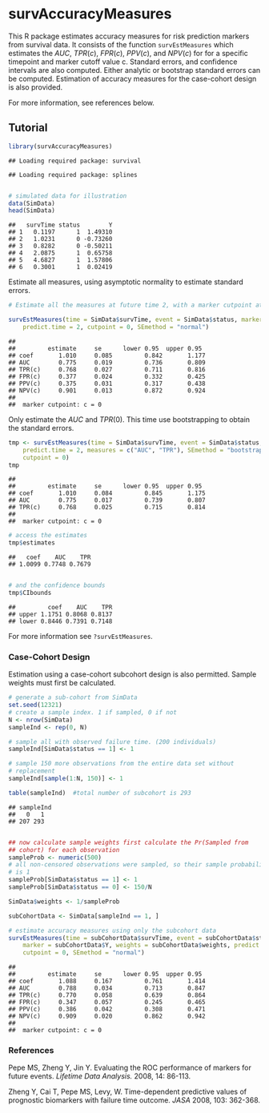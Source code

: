 survAccuracyMeasures
=============================================

This R package estimates accuracy measures for risk prediction markers from survival data. It consists of the function `survEstMeasures` which estimates the $AUC$, $TPR(c)$, $FPR(c)$, $PPV(c)$, and $NPV(c)$ for for a specific timepoint and marker cutoff value c. Standard errors, and confidence intervals are also computed. Either analytic or bootstrap standard errors can be computed. Estimation of accuracy measures for the case-cohort design is also provided.

For more information, see references below. 


## Tutorial



```r
library(survAccuracyMeasures)
```

```
## Loading required package: survival
```

```
## Loading required package: splines
```

```r

# simulated data for illustration
data(SimData)
head(SimData)
```

```
##   survTime status        Y
## 1   0.1197      1  1.49310
## 2   1.0231      0 -0.73260
## 3   0.8282      0 -0.50211
## 4   2.0875      1  0.65758
## 5   4.6827      1  1.57806
## 6   0.3001      1  0.02419
```



Estimate all measures, using asymptotic normality to estimate standard errors. 


```r
# Estimate all the measures at future time 2, with a marker cutpoint at 0.

survEstMeasures(time = SimData$survTime, event = SimData$status, marker = SimData$Y, 
    predict.time = 2, cutpoint = 0, SEmethod = "normal")
```

```
## 
##         estimate     se      lower 0.95  upper 0.95
## coef       1.010     0.085         0.842       1.177 
## AUC        0.775     0.019         0.736       0.809 
## TPR(c)     0.768     0.027         0.711       0.816 
## FPR(c)     0.377     0.024         0.332       0.425 
## PPV(c)     0.375     0.031         0.317       0.438 
## NPV(c)     0.901     0.013         0.872       0.924 
## 
##  marker cutpoint: c = 0
```


Only estimate the $AUC$ and $TPR(0)$. This time use bootstrapping to obtain the standard errors. 


```r
tmp <- survEstMeasures(time = SimData$survTime, event = SimData$status, marker = SimData$Y, 
    predict.time = 2, measures = c("AUC", "TPR"), SEmethod = "bootstrap", bootstraps = 50, 
    cutpoint = 0)
tmp
```

```
## 
##         estimate     se      lower 0.95  upper 0.95
## coef       1.010     0.084         0.845       1.175 
## AUC        0.775     0.017         0.739       0.807 
## TPR(c)     0.768     0.025         0.715       0.814 
## 
##  marker cutpoint: c = 0
```



```r
# access the estimates
tmp$estimates
```

```
##   coef    AUC    TPR 
## 1.0099 0.7748 0.7679
```

```r

# and the confidence bounds
tmp$CIbounds
```

```
##         coef    AUC    TPR
## upper 1.1751 0.8068 0.8137
## lower 0.8446 0.7391 0.7148
```


For more information see `?survEstMeasures`. 

### Case-Cohort Design

Estimation using a case-cohort subcohort design is also permitted. Sample weights must first be calculated. 


```r
# generate a sub-cohort from SimData
set.seed(12321)
# create a sample index. 1 if sampled, 0 if not
N <- nrow(SimData)
sampleInd <- rep(0, N)

# sample all with observed failure time. (200 individuals)
sampleInd[SimData$status == 1] <- 1

# sample 150 more observations from the entire data set without
# replacement
sampleInd[sample(1:N, 150)] <- 1

table(sampleInd)  #total number of subcohort is 293 
```

```
## sampleInd
##   0   1 
## 207 293
```

```r

## now calculate sample weights first calculate the Pr(Sampled from
## cohort) for each observation
sampleProb <- numeric(500)
# all non-censored observations were sampled, so their sample probability
# is 1
sampleProb[SimData$status == 1] <- 1
sampleProb[SimData$status == 0] <- 150/N

SimData$weights <- 1/sampleProb

subCohortData <- SimData[sampleInd == 1, ]

# estimate accuracy measures using only the subcohort data
survEstMeasures(time = subCohortData$survTime, event = subCohortData$status, 
    marker = subCohortData$Y, weights = subCohortData$weights, predict.time = 2, 
    cutpoint = 0, SEmethod = "normal")
```

```
## 
##         estimate     se      lower 0.95  upper 0.95
## coef       1.088     0.167         0.761       1.414 
## AUC        0.788     0.034         0.713       0.847 
## TPR(c)     0.770     0.058         0.639       0.864 
## FPR(c)     0.347     0.057         0.245       0.465 
## PPV(c)     0.386     0.042         0.308       0.471 
## NPV(c)     0.909     0.020         0.862       0.942 
## 
##  marker cutpoint: c = 0
```




### References
Pepe MS, Zheng Y, Jin Y. Evaluating the ROC performance of markers for future events. *Lifetime Data Analysis.* 2008, 14: 86-113.

Zheng Y, Cai T, Pepe MS, Levy, W. Time-dependent predictive values of prognostic biomarkers with failure time outcome. *JASA* 2008, 103: 362-368.














